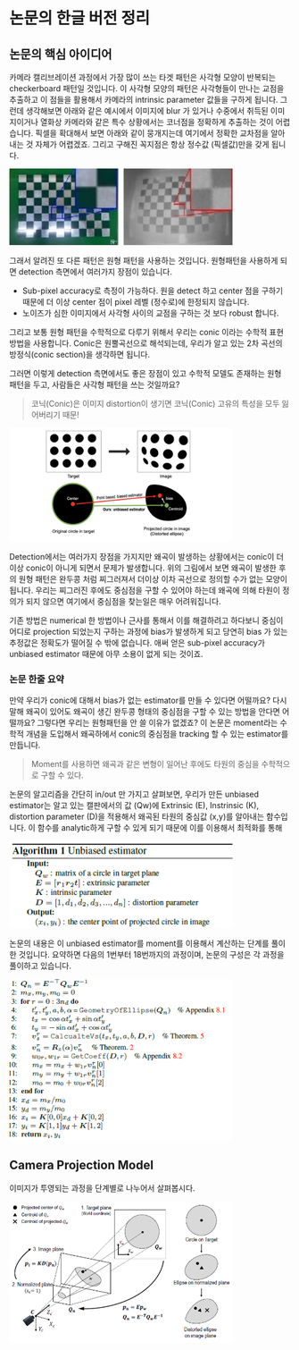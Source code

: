 # 논문의 한글 버전 정리

## 논문의 핵심 아이디어

카메라 캘리브레이션 과정에서 가장 많이 쓰는 타겟 패턴은 사각형 모양이 반복되는 checkerboard 패턴일 것입니다. 이 사각형 모양의 패턴은 사각형들이 만나는 교점을 추출하고 이 점들을 활용해서 카메라의 intrinsic parameter 값들을 구하게 됩니다. 그런데 생각해보면 아래와 같은 예시에서 이미지에 blur 가 있거나 수중에서 취득된 이미지이거나 열화상 카메라와 같은 특수 상황에서는 코너점을 정확하게 추출하는 것이 어렵습니다. 픽셀을 확대해서 보면 아래와 같이 뭉개지는데 여기에서 정확한 교차점을 알아내는 것 자체가 어렵겠죠. 그리고 구해진 꼭지점은 항상 정수값 (픽셀값)만을 갖게 됩니다.

<img src="./figs/thermal_sqr.jpg" width="400">

그래서 알려진 또 다른 패턴은 원형 패턴을 사용하는 것입니다. 원형패턴을 사용하게 되면 detection 측면에서 여러가지 장점이 있습니다.

* Sub-pixel accuracy로 측정이 가능하다. 원을 detect 하고 center 점을 구하기 때문에 더 이상 center 점이 pixel 레벨 (정수로)에 한정되지 않습니다.
* 노이즈가 심한 이미지에서 사각형 사이의 교점을 구하는 것 보다 robust 합니다.

그리고 보통 원형 패턴을 수학적으로 다루기 위해서 우리는 conic 이라는 수학적 표현방법을 사용합니다. Conic은 원뿔곡선으로 해석되는데, 우리가 알고 있는 2차 곡선의 방정식(conic section)을 생각하면 됩니다. 

그러면 이렇게 detection 측면에서도 좋은 장점이 있고 수학적 모델도 존재하는 원형 패턴을 두고, 사람들은 사각형 패턴을 쓰는 것일까요?

> 코닉(Conic)은 이미지 distortion이 생기면 코닉(Conic) 고유의 특성을 모두 잃어버리기 때문!

<img src="./figs/overview.png" width="400">

Detection에서는 여러가지 장점을 가지지만 왜곡이 발생하는 상황에서는 conic이 더이상 conic이 아니게 되면서 문제가 발생합니다. 위의 그림에서 보면 왜곡이 발생한 후의 원형 패턴은 완두콩 처럼 찌그러져서 더이상 이차 곡선으로 정의할 수가 없는 모양이 됩니다. 우리는 찌그러진 후에도 중심점을 구할 수 있어야 하는데 왜곡에 의해 타원이 정의가 되지 않으면 여기에서 중심점을 찾는일은 매우 어려워집니다.

기존 방법은 numerical 한 방법이나 근사를 통해서 이를 해결하려고 하다보니 중심이 어디로 projection 되었는지 구하는 과정에 bias가 발생하게 되고 당연히 bias 가 있는 추정값은 정확도가 떨어질 수 밖에 없습니다. 애써 얻은 sub-pixel accuracy가 unbiased estimator 때문에 아무 소용이 없게 되는 것이죠.

### 논문 한줄 요약

만약 우리가 conic에 대해서 bias가 없는 estimator를 만들 수 있다면 어떨까요? 다시 말해 왜곡이 있어도 왜곡이 생긴 완두콩 형태의 중심점을 구할 수 있는 방법을 안다면 어떨까요? 그렇다면 우리는 원형패턴을 안 쓸 이유가 없겠죠? 이 논문은 moment라는 수학적 개념을 도입해서 왜곡하에서 conic의 중심점을 tracking 할 수 있는 estimator를 만듭니다.

> Moment를 사용하면 왜곡과 같은 변형이 일어난 후에도 타원의 중심을 수학적으로 구할 수 있다. 


논문의 알고리즘을 간단히 in/out 만 가지고 살펴보면, 우리가 만든 unbiased estimator는 알고 있는 캘판에서의 값 (Qw)에 Extrinsic (E), Instrinsic (K), distortion parameter (D)을 적용해서 왜곡된 타원의 중심값 (x,y)를 알아내는 함수입니다. 이 함수를 analytic하게 구할 수 있게 되기 때문에 이를 이용해서 최적화를 통해 

<img src="./figs/algorithm_summary.png" width="400">

논문의 내용은 이 unbiased estimator를 moment를 이용해서 계산하는 단계를 풀이한 것입니다. 요약하면 다음의 1번부터 18번까지의 과정이며, 논문의 구성은 각 과정을 풀이하고 있습니다.

<img src="./figs/algorithm_summary2.png" width="400">

## Camera Projection Model


이미지가 투영되는 과정을 단계별로 나누어서 살펴봅시다.

<img src="./figs/projection.png" width="400">